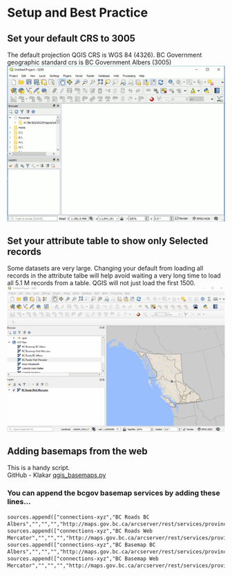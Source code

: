 # Setup and Best Practice

## Set your default CRS to 3005
The default projection QGIS CRS is WGS 84 (4326).  BC Government geographic standard crs is BC Government Albers (3005)
![Set QGIS default CRS](../images/set_projection_defaults_sm.gif "Set QGIS default CRS")

## Set your attribute table to show only Selected records
Some datasets are very large.  Changing your default from loading all records in the attribute talbe will help avoid waiting a very long time to load all 5.1 M records from a table. QGIS will not just load the first 1500.
![Set QGIS attribute table behaviour](../images/set_attribute_table_behaviour.gif "Set QGIS attribute table behaviour")

## Adding basemaps from the web
This is a handy script.  
GitHub - Klakar [qgis_basemaps.py](https://github.com/klakar/QGIS_resources/blob/master/collections/Geosupportsystem/python/qgis_basemaps.py)

### You can append the bcgov basemap services by adding these lines...

```
sources.append(["connections-xyz","BC Roads BC Albers","","","","http://maps.gov.bc.ca/arcserver/rest/services/province/roads/MapServer/tile/%7Bz%7D/%7By%7D/%7Bx%7D","","23","0"])
sources.append(["connections-xyz","BC Roads Web Mercator","","","","http://maps.gov.bc.ca/arcserver/rest/services/province/roads_wm/MapServer/tile/%7Bz%7D/%7By%7D/%7Bx%7D","","23","0"])
sources.append(["connections-xyz","BC Basemap BC Albers","","","","http://maps.gov.bc.ca/arcserver/rest/services/province/albers_cache/MapServer/tile/%7Bz%7D/%7By%7D/%7Bx%7D","","17","0"])
sources.append(["connections-xyz","BC Basemap Web Mercator","","","","http://maps.gov.bc.ca/arcserver/rest/services/province/web_mercator_cache/MapServer/tile/%7Bz%7D/%7By%7D/%7Bx%7D","","17","0"])
```

